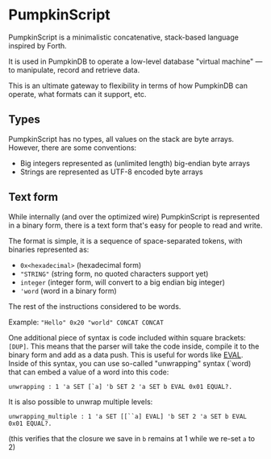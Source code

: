 # PumpkinScript

PumpkinScript is a minimalistic concatenative, stack-based language inspired
by Forth.

It is used in PumpkinDB to operate a low-level database "virtual machine" —
to manipulate, record and retrieve data.

This is an ultimate gateway to flexibility in terms of how PumpkinDB can operate, what
formats can it support, etc.

## Types

PumpkinScript has no types, all values on the stack are byte arrays. However,
there are some conventions:

* Big integers represented as (unlimited length) big-endian byte arrays
* Strings are represented as UTF-8 encoded byte arrays

## Text form

While internally (and over the optimized wire) PumpkinScript is represented
in a binary form, there is a text form that's easy for people to read
and write.

The format is simple, it is a sequence of space-separated tokens,
with binaries represented as:

* `0x<hexadecimal>` (hexadecimal form)
* `"STRING"` (string form, no quoted characters support yet)
* `integer` (integer form, will convert to a big endian big integer)
* `'word` (word in a binary form)

The rest of the instructions considered to be words.

Example: `"Hello" 0x20 "world" CONCAT CONCAT`

One additional piece of syntax is code included within square
brackets: `[DUP]`. This means that the parser will take the code inside,
compile it to the binary form and add as a data push. This is useful for
words like [EVAL](EVAL.md). Inside of this syntax, you can use so-called "unwrapping"
syntax (\`word) that can embed a value of a word into this code:

```test
unwrapping : 1 'a SET [`a] 'b SET 2 'a SET b EVAL 0x01 EQUAL?.
```

It is also possible to unwrap multiple levels:

```test
unwrapping_multiple : 1 'a SET [[``a] EVAL] 'b SET 2 'a SET b EVAL 0x01 EQUAL?.
```

(this verifies that the closure we save in `b` remains at 1
while we re-set `a` to 2)

